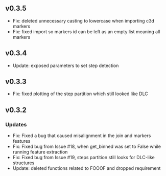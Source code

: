 ## v0.3.5
* Fix: deleted unnecessary casting to lowercase when importing c3d markers
* Fix: fixed import so markers id can be left as an empty list meaning all markers

## v0.3.4
* Update: exposed parameters to set step detection

## v0.3.3
* Fix: fixed plotting of the step partition which still looked like DLC

## v0.3.2

### Updates
* Fix: Fixed a bug that caused misalignment in the join and markers features
* Fix: Fixed bug from Issue #18, when get_binned was set to False while running feature extraction
* Fix: Fixed bug from Issue #19, steps partition still looks for DLC-like structures
* Update: deleted functions related to FOOOF and dropped requirement

